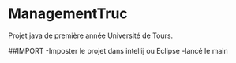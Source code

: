 # ManagementTruc
Projet java de première année Université de Tours.

##IMPORT
  -Imposter le projet dans intellij ou Eclipse
  -lancé le main
